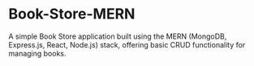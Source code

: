 <h1>Book-Store-MERN</h1>

A simple Book Store application built using the MERN (MongoDB, Express.js, React, Node.js) stack, offering basic CRUD functionality for managing books.


